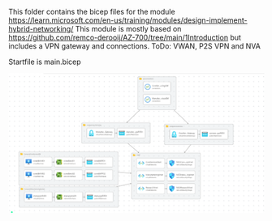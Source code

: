 This folder contains the bicep files for the module https://learn.microsoft.com/en-us/training/modules/design-implement-hybrid-networking/
This module is mostly based on https://github.com/remco-derooij/AZ-700/tree/main/1Introduction but includes a VPN gateway and connections.
ToDo: VWAN, P2S VPN and NVA

Startfile is main.bicep

![alt text](https://github.com/remco-derooij/AZ-700/blob/main/2HybridNetworking/layout.png?raw=true)
